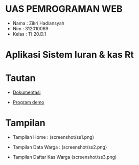# UAS PEMROGRAMAN WEB

- Nama : Zikri Hadiansyah
- Nim : 312010069
- Kelas : TI.20.D.1

# Aplikasi Sistem Iuran & kas Rt

# Tautan

- [ Dokumentasi ](http://youtu.be/c8JSgOWPn-I?hd=1)

- [ Program demo ](http://mariukcity.epizy.com/)

# Tampilan

- Tampilan Home :
  (screenshot/ss1.png)

- Tampilan Data Warga :
  (screenshot/ss2.png)

- Tampilan Daftar Kas Warga
  (screenshot/ss3.png)
